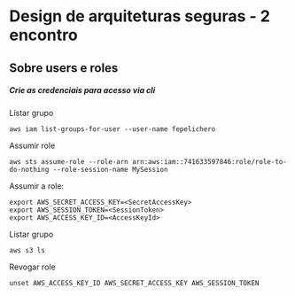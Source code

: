 # Design de arquiteturas seguras - 2 encontro 

## Sobre users e roles

##### Crie as credenciais para acesso via cli

Listar grupo
```
aws iam list-groups-for-user --user-name fepelichero
```

Assumir role
```
aws sts assume-role --role-arn arn:aws:iam::741633597846:role/role-to-do-nothing --role-session-name MySession
```

Assumir a role:
```
export AWS_SECRET_ACCESS_KEY=<SecretAccessKey>
export AWS_SESSION_TOKEN=<SessionToken>
export AWS_ACCESS_KEY_ID=<AccessKeyId>
```

Listar grupo
```
aws s3 ls
```

Revogar role

```
unset AWS_ACCESS_KEY_ID AWS_SECRET_ACCESS_KEY AWS_SESSION_TOKEN
```
